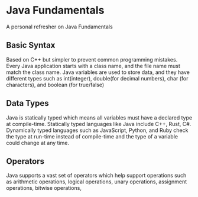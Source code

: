 # Java Fundamentals
A personal refresher on Java Fundamentals

## Basic Syntax
Based on C++ but simpler to prevent common programming mistakes. Every Java application starts with a class name, and the file name must match the class name. Java variables are used to store data, and they have different types such as int(integer), double(for decimal numbers), char (for characters), and boolean (for true/false)

## Data Types
Java is statically typed which means all variables must have a declared type at compile-time. Statically typed languages like Java include C++, Rust, C#. Dynamically typed languages such as JavaScript, Python, and Ruby check the type at run-time instead of compile-time and the type of a variable could change at any time.

## Operators
Java supports a vast set of operators which help support operations such as arithmetic operations, logical operations, unary operations, assignment operations, bitwise operations, 

